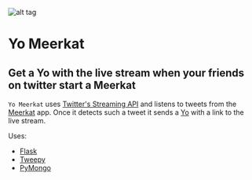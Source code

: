 ![alt tag](http://cl.ly/image/0H402W1M0Q3m/Screen%20Shot%202015-03-25%20at%2010.47.37%20AM.png)

# Yo Meerkat

## Get a Yo with the live stream when your friends on twitter start a Meerkat

`Yo Meerkat` uses [Twitter's Streaming API](https://dev.twitter.com/streaming/overview) and listens to tweets from the [Meerkat](http://meerkatapp.co) app. Once it detects such a tweet it sends a [Yo](http://www.justyo.co) with a link to the live stream.

Uses:
* [Flask](http://flask.pocoo.org)
* [Tweepy](http://www.tweepy.org/)
* [PyMongo](https://api.mongodb.org/python/current/)